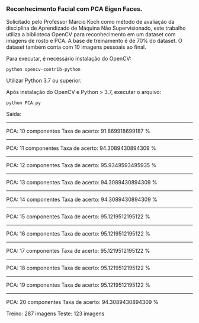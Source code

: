 ### Reconhecimento Facial com PCA Eigen Faces.

Solicitado pelo Professor Márcio Koch como método de avaliação da disciplina de Aprendizado de Máquina Não Supervisionado, este trabalho utiliza a biblioteca OpenCV para reconhecimento em um dataset com imagens de rosto e PCA.
A base de treinamento é de 70% do dataset. O dataset também conta com 10 imagens pessoais ao final.

Para executar, é necessário instalação do OpenCV:
   ``` 
   python opencv-contrib-python
   ```
Utilizar Python 3.7 ou superior.

Após instalação do OpenCV e Python > 3.7, executar o arquivo: 
  ```
 python PCA.py
  ```
 
Saída: 

_________________________
PCA:  10  componentes
Taxa de acerto:  91.869918699187 %
_________________________
PCA:  11  componentes
Taxa de acerto:  94.3089430894309 %
_________________________
PCA:  12  componentes
Taxa de acerto:  95.9349593495935 %
_________________________
PCA:  13  componentes
Taxa de acerto:  94.3089430894309 %
_________________________
PCA:  14  componentes
Taxa de acerto:  94.3089430894309 %
_________________________
PCA:  15  componentes
Taxa de acerto:  95.1219512195122 %
_________________________
PCA:  16  componentes
Taxa de acerto:  95.1219512195122 %
_________________________
PCA:  17  componentes
Taxa de acerto:  95.1219512195122 %
_________________________
PCA:  18  componentes
Taxa de acerto:  95.1219512195122 %
_________________________
PCA:  19  componentes
Taxa de acerto:  95.1219512195122 %
_________________________
PCA:  20  componentes
Taxa de acerto:  94.3089430894309 %

Treino:  287  imagens
Teste:  123  imagens
